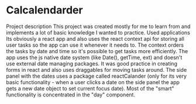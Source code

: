 # Calcalendarder
Project description
This project was created mostly for me to learn from and implements a lot of basic knowledge I wanted to practice.
Used applications
Its obviously a react app and also uses the react context api for storing all user tasks so the app can use it whenever it needs to.
The context orders the tasks by date and time so it's possible to get tasks more efficiently. The app uses the js native date system (like Date(), getTime, ext) and doesn't use external date managing packages. It was good practice in creating forms in react and also uses draggables for moving tasks around. The side panel with the dates uses a package called reactCalander (only for its very basic functionality - when a user clicks a date on the side panel the app gets a new date object to set current focus date). Most of the "smart" functionality is concentrated in the "day" component.
